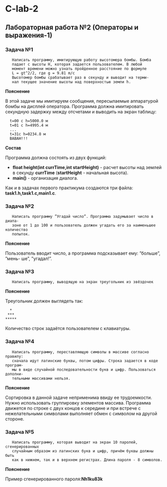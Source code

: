 # C-lab-2

## Лабораторная работа №2 (Операторы и выражения-1)

### Задача №1

```
   Написать программу, имитирующую работу высотомера бомбы. Бомба 
   падает с высоты H, которая задается пользователем. В любой
   момент времени можно узнать пройденное расстояние по формуле
   L = gt^2/2, где g = 9.81 m/c
   Высотомер бомбы срабатывает раз в секунду и выводит на терми-
   нал текущее значение высоты над поверхностью земли h.
```
**Пояснение**

В этой задаче мы имитируем сообщения, пересылаемые аппаратурой бомбы на дисплей оператора. Программа 
должна имитировать секундную задержку между отсчетами и выводить на экран таблицу:

```
  t=00 c h=5000.0 м
  t=01 c h=4995.4 м
  ...
  t=31с h=0234.8 м
  BABAH!!!
```

**Состав**

Программа должна состоять из двух функций:
- **float height(int currTime,int startHeight)** - расчет высоты над землей в секунду **currTime** (**startHeight** - начальная высота).
- **main()** - организация диалога.

Как и в задачах первого практикума создаются три файла: **task1.h,task1.c,main1.c**.

### Задача №2

```
   Написать программу ”Угадай число”. Программа задумывает число в диапа-
   зоне от 1 до 100 и пользователь должен угадать его за наименьшее количество
   попыток.
```

**Пояснение**

Пользователь вводит число, а программа подсказывает ему: ”больше”, ”мень-
ше”, ”угадал!”.


### Задача №3

```
   Написать программу, выводящую на экран треугольник из звёздочек
```

**Пояснение**

Треугольник должен выглядеть так:

```
  *
 ***
*****
```

Количество строк задаётся пользователем с клавиатуры.

### Задача №4

```
   Написать программу, переставляющую символы в массиве согласно правилу:
   сначала идут латинские буквы, потом цифры. Строка задается в коде програм-
   мы в виде случайной последовательности букв и цифр. Пользоваться дополни-
   тельными массивами нельзя.
```

**Пояснение**

Сортировка в данной задаче неприменима ввиду ее трудоемкости. Нужно использовать группировку элементов массива.
Программа движется по строке с двух концов к середине и при встрече с нежелательными символами выполняет обмен с символом на другой стороне.

### Задача №5

```
   Написать программу, которая выводит на экран 10 паролей, сгенерированных
   случайным образом из латинских букв и цифр, причём буквы должны быть
   как в нижнем, так и в верхнем регистрах. Длина пароля - 8 символов.
```

**Пояснение**

Пример сгенерированного пароля:**Nh1ku83k**


